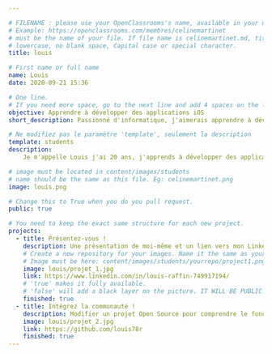 ```yaml
---

# FILENAME : please use your OpenClassrooms's name, available in your url.
# Example: https://openclassrooms.com/membres/celinemartinet
# must be the name of your file. If file name is celinemartinet.md, title is celinemartinet.
# lowercase, no blank space, Capital case or special character.
title: louis

# First name or full name
name: Louis
date: 2020-09-21 15:36

# One line.
# If you need more space, go to the next line and add 4 spaces on the left, as in 'description'.
objective: Apprendre à développer des applications iOS
short_description: Passionné d'informatique, j'aimerais apprendre à développer des applications mobiles sur iOS

# Ne modifiez pas le paramètre 'template', seulement la description
template: students
description:
	Je m'appelle Louis j'ai 20 ans, j'apprends à développer des applications sur iOS avec OpenClassrooms

# image must be located in content/images/students
# name should be the same as this file. Eg: celinemartinet.png
image: louis.png

# Change this to True when you do you pull request.
public: true

# You need to keep the exact same structure for each new project.
projects:
  - title: Présentez-vous !
    description: Une présentation de moi-même et un lien vers mon LinkedIn.
    # Create a new repository for your images. Name it the same as your nickname and profile picture.
    # Image must be here: content/images/students/yourrepo/project1.png
    image: louis/projet_1.jpg
    link: https://www.linkedin.com/in/louis-raffin-749917194/
    # 'true' makes it fully available.
    # 'false' will add a black layer on the picture. IT WILL BE PUBLIC!
    finished: true
  - title: Intégrez la communauté !
    description: Modifier un projet Open Source pour comprendre le fonctionnement de Git, de Github et des pull requests. 
    image: louis/projet_2.jpg
    link: https://github.com/louis78r
    finished: true
---
```

